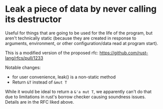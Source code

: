 # Leak a piece of data by never calling its destructor

Useful for things that are going to be used for the life of the program, but aren't technically
static (because they are created in response to arguments, environment, or other
configuration/data read at program start).

This is a modified version of the proposed rfc: https://github.com/rust-lang/rfcs/pull/1233

Notable changes:
- for user convenience, leak() is a non-static method
- Return `&T` instead of `&mut T`

While it would be ideal to return a `&'a mut T`, we apparently can't do that due to limitations
in rust's borrow checker causing soundness issues. Details are in the RFC liked above.
